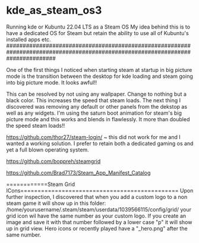 # kde_as_steam_os3
Running kde or Kubuntu 22.04 LTS as a Steam OS
My idea behind this is to have a dedicated OS for Steam but retain the ability to use all of Kubuntu's installed apps etc.
###############################################################################################################################

One of the first things I noticed when starting steam at startup in big picture mode is the transition between the desktop for kde loading and
steam going into big picture mode. It looks awful!!

This can be resolved by not using any wallpaper. Change to nothing but a black color.
This increases the speed that steam loads.
The next thing I discovered was removing any default or other panels from the dekstop as well as any widgets.
I'm using the saturn boot animation for steam's big picture mode and this works and blends in flawlessly.
It more than doubled the speed steam loads!!


https://github.com/thor27/steam-login/ ~ this did not work for me and I wanted a working solution. I prefer to retain both a dedicated
gaming os and yet a full blown operating system.

https://github.com/boppreh/steamgrid


https://github.com/Brad7173/Steam_App_Manifest_Catalog

============Steam Grid ICons==============================================
Upon further inspection, I discovered that when you add a custom logo to
a non steam game it will show up in this folder:
/home/yourusername/.steam/steam/userdata/1039566115/config/grid/
your grid icon wil have the same number as your custom logo.
If you create an image and save it with that number followed by a lower case "p"
it will show up in grid view.
Hero icons or recently played have a "_hero.png" after the same number.
